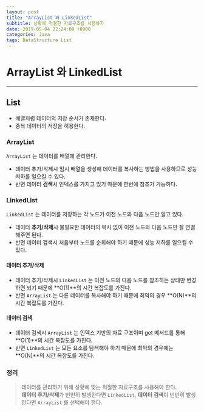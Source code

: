 ```yaml
---
layout: post
title: "ArrayList 와 LinkedList"
subtitle: 상황에 적절한 자료구조를 사용하자 
date: 2019-05-04 22:24:00 +0900
categories: Java
tags: DataStructure List
---
```


# ArrayList 와 LinkedList
---

## List
- 배열처럼 데이터의 저장 순서가 존재한다.
- 중복 데이터의 저장을 허용한다.

### ArrayList
`ArrayList` 는 데이터를 배열에 관리한다.

- 데이터 추가/삭제시 임시 배열을 생성해 데이터를 복사하는 방법을 사용하므로 성능 저하를 일으킬 수 있다.  
- 반면 데이터 **검색**시 인덱스를 가지고 있기 때문에 한번에 참조가 가능하다.

### LinkedList
`LinkedList` 는 데이터를 저장하는 각 노드가 이전 노드와 다음 노드만 알고 있다.
 
- 데이터 **추가/삭제**시 불필요한 데이터의 복사 없이 이전 노드와 다음 노드만 잘 연결해주면 된다.
- 반면 데이터 검색시 처음부터 노드를 순회해야 하기 때문에 성능 저하를 일으킬 수 있다.

#### 데이터 추가/삭제
- 데이터 추가/삭제시 `LinkedList` 는 이전 노드와 다음 노드를 참조하는 상태만 변경하면 되기 때문에 **O(1)**의 시간 복잡도를 가진다. 
- 반면 `ArrayList` 는 다른 데이터를 복사해야 하기 때문에 최악의 경우 **O(N)**의 시간 복잡도를 가진다.

#### 데이터 검색
- 데이터 검색시 `ArrayList` 는 인덱스 기반의 자료 구조이며 get 메서드를 통해 **O(1)**의 시간 복잡도를 가진다. 
- 반면 `LinkedList` 는 모든 요소를 탐색해야 하기 때문에 최악의 경우에는 **O(N)**의 시간 복잡도를 가진다.

### 정리
> 데이터를 관리하기 위해 상황에 맞는 적절한 자료구조를 사용해야 한다.  
**데이터 추가/삭제**가 빈번히 발생한다면 `LinkedList`, **데이터 검색**이 빈번히 발생한다면 `ArrayList` 를 선택해야 한다.